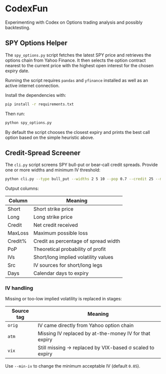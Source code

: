 # CodexFun

Experimenting with Codex on Options trading analysis and possibly backtesting.

## SPY Options Helper

The `spy_options.py` script fetches the latest SPY price and retrieves the
options chain from Yahoo Finance. It then selects the option contract
nearest to the current price with the highest open interest for the chosen
expiry date.

Running the script requires `pandas` and `yfinance` installed as well as an
active internet connection.

Install the dependencies with:

```bash
pip install -r requirements.txt
```

Then run:

```bash
python spy_options.py
```

By default the script chooses the closest expiry and prints the best call
option based on the simple heuristic above.

## Credit-Spread Screener

The `cli.py` script screens SPY bull-put or bear-call credit spreads.  Provide one or more widths and minimum IV threshold:

```bash
python cli.py --type bull_put --widths 2 5 10 --pop 0.7 --credit 25 --min-iv 0.05
```

Output columns:

| Column   | Meaning                                   |
|----------|-------------------------------------------|
| Short    | Short strike price                        |
| Long     | Long strike price                         |
| Credit   | Net credit received                       |
| MaxLoss  | Maximum possible loss                     |
| Credit%  | Credit as percentage of spread width      |
| PoP      | Theoretical probability of profit         |
| IVs      | Short/long implied volatility values      |
| Src      | IV sources for short/long legs            |
| Days     | Calendar days to expiry                   |

### IV handling

Missing or too-low implied volatility is replaced in stages:

| Source tag | Meaning |
|------------|---------|
| `orig` | IV came directly from Yahoo option chain |
| `atm`  | Missing IV replaced by at-the-money IV for that expiry |
| `vix`  | Still missing → replaced by VIX-based σ scaled to expiry |

Use `--min-iv` to change the minimum acceptable IV (default `0.05`).

